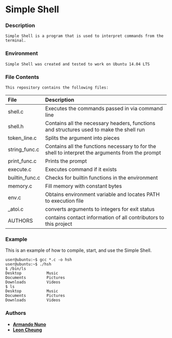 # Simple Shell

### Description
    Simple Shell is a program that is used to interpret commands from the terminal.

### Environment
    Simple Shell was created and tested to work on Ubuntu 14.04 LTS

### File Contents

	This repository contains the following files:

| File | Description |
| :--- | :---------- |
| shell.c | Executes the commands passed in via command line |
| shell.h | Contains all the necessary headers, functions and structures used to make the shell run |
| token_line.c | Splits the argument into pieces |
| string_func.c | Contains all the functions necessary to for the shell to interpret the arguments from the prompt |
| print_func.c | Prints the prompt |
| execute.c | Executes command if it exists |
| builtin_func.c | Checks for builtin functions in the environment |
| memory.c | Fill memory with constant bytes |
| env.c | Obtains environment variable and locates PATH to execution file |
| _atoi.c | converts arguments to integers for exit status |
| AUTHORS | contains contact information of all contributors to this project |

### Example
This is an example of how to compile, start, and use the Simple Shell.

```
user@ubuntu:~$ gcc *.c -o hsh
user@ubuntu:~$ ./hsh
$ /bin/ls
Desktop           Music
Documents         Pictures
Downloads         Videos
$ ls
Desktop           Music
Documents         Pictures
Downloads         Videos
```

### Authors
* [**Armando Nuno**](https://github.com/mandonuno)
* [**Leon Cheung**](https://github.com/hiddenjem245)